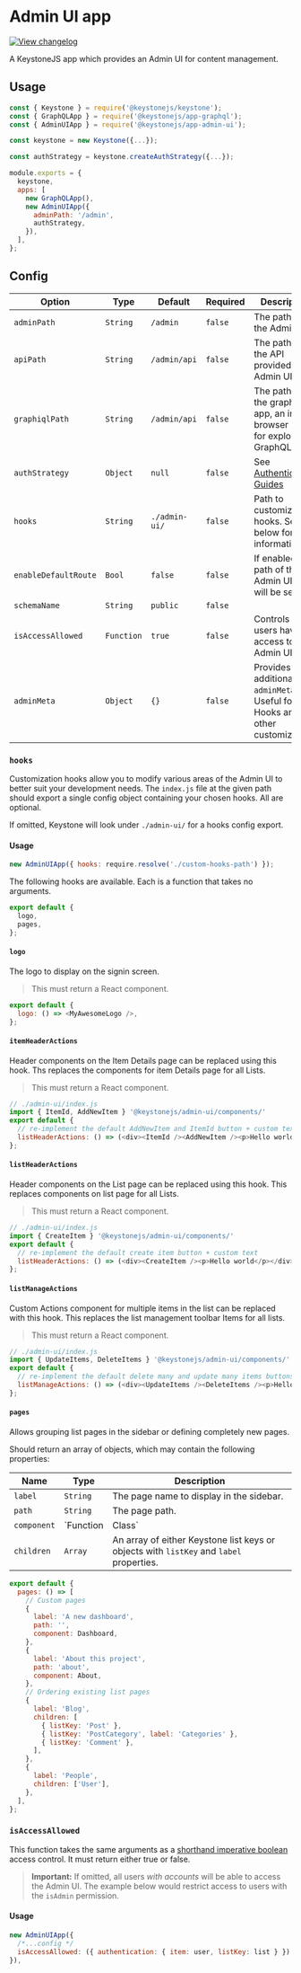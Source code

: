<!--[meta]
section: api
subSection: apps
title: Admin UI app
[meta]-->

# Admin UI app

[![View changelog](https://img.shields.io/badge/changelogs.xyz-Explore%20Changelog-brightgreen)](https://changelogs.xyz/@keystonejs/app-admin-ui)

A KeystoneJS app which provides an Admin UI for content management.

## Usage

```js
const { Keystone } = require('@keystonejs/keystone');
const { GraphQLApp } = require('@keystonejs/app-graphql');
const { AdminUIApp } = require('@keystonejs/app-admin-ui');

const keystone = new Keystone({...});

const authStrategy = keystone.createAuthStrategy({...});

module.exports = {
  keystone,
  apps: [
    new GraphQLApp(),
    new AdminUIApp({
      adminPath: '/admin',
      authStrategy,
    }),
  ],
};
```

## Config

| Option               | Type       | Default       | Required | Description                                                                |
| -------------------- | ---------- | ------------- | -------- | -------------------------------------------------------------------------- |
| `adminPath`          | `String`   | `/admin`      | `false`  | The path of the Admin UI.                                                  |
| `apiPath`            | `String`   | `/admin/api`  | `false`  | The path of the API provided to the Admin UI.                              |
| `graphiqlPath`       | `String`   | `/admin/api`  | `false`  | The path of the graphiql app, an in-browser IDE for exploring GraphQL.     |
| `authStrategy`       | `Object`   | `null`        | `false`  | See [Authentication Guides](https://keystonejs.com/guides/authentication)  |
| `hooks`              | `String`   | `./admin-ui/` | `false`  | Path to customization hooks. See below for more information.               |
| `enableDefaultRoute` | `Bool`     | `false`       | `false`  | If enabled, the path of the Admin UI app will be set to `/`.               |
| `schemaName`         | `String`   | `public`      | `false`  |                                                                            |
| `isAccessAllowed`    | `Function` | `true`        | `false`  | Controls which users have access to the Admin UI.                          |
| `adminMeta`          | `Object`   | `{}`          | `false`  | Provides additional `adminMeta`. Useful for Hooks and other customizations |

### `hooks`

Customization hooks allow you to modify various areas of the Admin UI to better suit your development needs. The `index.js` file at the given path should export a single config object containing your chosen hooks. All are optional.

If omitted, Keystone will look under `./admin-ui/` for a hooks config export.

#### Usage

```javascript title=index.js
new AdminUIApp({ hooks: require.resolve('./custom-hooks-path') });
```

The following hooks are available. Each is a function that takes no arguments.

```javascript title=/custom-hooks-path/index.js
export default {
  logo,
  pages,
};
```

#### `logo`

The logo to display on the signin screen.

> This must return a React component.

```javascript
export default {
  logo: () => <MyAwesomeLogo />,
};
```

#### `itemHeaderActions`

Header components on the Item Details page can be replaced using this hook. Ths replaces the components for item Details page for all Lists.

> This must return a React component.

```javascript
// ./admin-ui/index.js
import { ItemId, AddNewItem } '@keystonejs/admin-ui/components/'
export default {
  // re-implement the default AddNewItem and ItemId button + custom text
  listHeaderActions: () => (<div><ItemId /><AddNewItem /><p>Hello world</p></div>),
};
```

#### `listHeaderActions`

Header components on the List page can be replaced using this hook. This replaces components on list page for all Lists.

> This must return a React component.

```javascript
// ./admin-ui/index.js
import { CreateItem } '@keystonejs/admin-ui/components/'
export default {
  // re-implement the default create item button + custom text
  listHeaderActions: () => (<div><CreateItem /><p>Hello world</p></div>),
};
```

#### `listManageActions`

Custom Actions component for multiple items in the list can be replaced with this hook. This replaces the list management toolbar Items for all lists.

> This must return a React component.

```javascript
// ./admin-ui/index.js
import { UpdateItems, DeleteItems } '@keystonejs/admin-ui/components/'
export default {
  // re-implement the default delete many and update many items buttons + custom text
  listManageActions: () => (<div><UpdateItems /><DeleteItems /><p>Hello world</p></div>),
};
```

#### `pages`

Allows grouping list pages in the sidebar or defining completely new pages.

Should return an array of objects, which may contain the following properties:

| Name        | Type             | Description                                                                             |
| ----------- | ---------------- | --------------------------------------------------------------------------------------- |
| `label`     | `String`         | The page name to display in the sidebar.                                                |
| `path`      | `String`         | The page path.                                                                          |
| `component` | `Function|Class` | A React component which will be used to render this page.                               |
| `children`  | `Array`          | An array of either Keystone list keys or objects with `listKey` and `label` properties. |

```javascript
export default {
  pages: () => [
    // Custom pages
    {
      label: 'A new dashboard',
      path: '',
      component: Dashboard,
    },
    {
      label: 'About this project',
      path: 'about',
      component: About,
    },
    // Ordering existing list pages
    {
      label: 'Blog',
      children: [
        { listKey: 'Post' },
        { listKey: 'PostCategory', label: 'Categories' },
        { listKey: 'Comment' },
      ],
    },
    {
      label: 'People',
      children: ['User'],
    },
  ],
};
```

### `isAccessAllowed`

This function takes the same arguments as a [shorthand imperative boolean](https://www.keystonejs.com/api/access-control#shorthand-imperative-boolean) access control. It must return either true or false.

> **Important:** If omitted, all users _with accounts_ will be able to access the Admin UI. The example below would restrict access to users with the `isAdmin` permission.

#### Usage

```js
new AdminUIApp({
  /*...config */
  isAccessAllowed: ({ authentication: { item: user, listKey: list } }) => !!user && !!user.isAdmin,
}),
```
